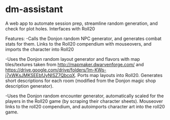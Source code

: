 # dm-assistant
A web app to automate session prep, streamline random generation, and check for plot holes. Interfaces with Roll20

Features:
-Calls the Donjon random NPC generator, and generates combat stats for them. Links to the Roll20 compendium with mouseovers, and imports the character into Roll20

-Uses the Donjon random layout generator and flavors with map tiles/textures taken from http://mapmaker.dwarvenforge.com/ and https://drive.google.com/drive/folders/1m-KWs-j7xWKsJMKSEEbfJyNISZ7QbcqX. Ports map layouts into Roll20. Generates short descriptions for each room (modified from the Donjon magic shop description generator).

-Uses the Donjon random encounter generator, automatically scaled for the players in the Roll20 game (by scraping their character sheets). Mouseover links to the roll20 compendium, and autoimports character art into the roll20 game.



